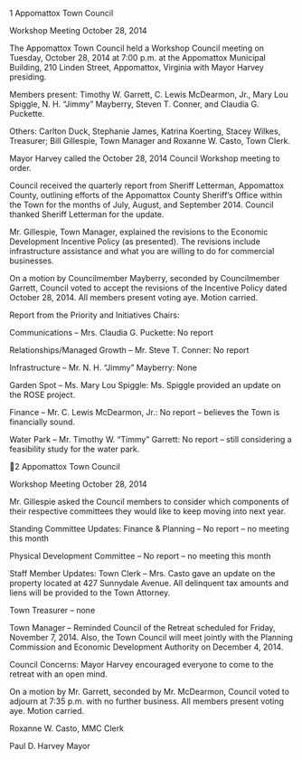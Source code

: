 1  Appomattox Town Council

Workshop Meeting
October 28, 2014

The Appomattox Town Council held a Workshop Council meeting on Tuesday, October 28,
2014 at 7:00 p.m. at the Appomattox Municipal Building, 210 Linden Street, Appomattox,
Virginia with Mayor Harvey presiding.

Members present:  Timothy W. Garrett, C. Lewis McDearmon, Jr., Mary Lou Spiggle, N. H.
“Jimmy” Mayberry, Steven T. Conner, and Claudia G. Puckette.

Others:  Carlton Duck, Stephanie James, Katrina Koerting, Stacey Wilkes, Treasurer; Bill
Gillespie, Town Manager and Roxanne W. Casto, Town Clerk.

Mayor Harvey called the October 28, 2014 Council Workshop meeting to order.

Council received the quarterly report from Sheriff Letterman, Appomattox County, outlining
efforts of the Appomattox County Sheriff’s Office within the Town for the months of July,
August, and September 2014.  Council thanked Sheriff Letterman for the update.

Mr. Gillespie, Town Manager, explained the revisions to the Economic Development Incentive
Policy (as presented).  The revisions include infrastructure assistance and what you are willing to
do for commercial businesses.

On a motion by Councilmember Mayberry, seconded by Councilmember Garrett, Council voted
to accept the revisions of the Incentive Policy dated October 28, 2014.  All members present
voting aye.  Motion carried.

Report from the Priority and Initiatives Chairs:

Communications – Mrs. Claudia G. Puckette:
No report

Relationships/Managed Growth – Mr. Steve T. Conner:
No report

Infrastructure – Mr. N. H. “Jimmy” Mayberry:
None

Garden Spot – Ms. Mary Lou Spiggle:
Ms. Spiggle provided an update on the ROSE project.

Finance – Mr. C. Lewis McDearmon, Jr.:
No report – believes the Town is financially sound.

Water Park – Mr. Timothy W. “Timmy” Garrett:
No report – still considering a feasibility study for the water park.

2  Appomattox Town Council

Workshop Meeting
October 28, 2014

Mr. Gillespie asked the Council members to consider which components of their respective
committees they would like to keep moving into next year.

Standing Committee Updates:
Finance & Planning – No report – no meeting this month

Physical Development Committee – No report – no meeting this month

Staff Member Updates:
Town Clerk – Mrs. Casto gave an update on the property located at 427 Sunnydale Avenue.  All
delinquent tax amounts and liens will be provided to the Town Attorney.

Town Treasurer – none

Town Manager – Reminded Council of the Retreat scheduled for Friday, November 7, 2014.
Also, the Town Council will meet jointly with the Planning Commission and Economic
Development Authority on December 4, 2014.

Council Concerns:
Mayor Harvey encouraged everyone to come to the retreat with an open mind.

On a motion by Mr. Garrett, seconded by Mr. McDearmon, Council voted to adjourn at 7:35
p.m. with no further business.  All members present voting aye.  Motion carried.

Roxanne W. Casto, MMC
Clerk

Paul D. Harvey
Mayor

